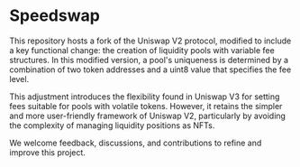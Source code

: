 # Speedswap

This repository hosts a fork of the Uniswap V2 protocol, modified to include a key functional change: the creation of liquidity pools with variable fee structures. In this modified version, a pool's uniqueness is determined by a combination of two token addresses and a uint8 value that specifies the fee level.

This adjustment introduces the flexibility found in Uniswap V3 for setting fees suitable for pools with volatile tokens. However, it retains the simpler and more user-friendly framework of Uniswap V2, particularly by avoiding the complexity of managing liquidity positions as NFTs.

We welcome feedback, discussions, and contributions to refine and improve this project.
